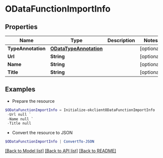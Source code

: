 # ODataFunctionImportInfo
## Properties

Name | Type | Description | Notes
------------ | ------------- | ------------- | -------------
**TypeAnnotation** | [**ODataTypeAnnotation**](ODataTypeAnnotation.md) |  | [optional] 
**Url** | **String** |  | [optional] 
**Name** | **String** |  | [optional] 
**Title** | **String** |  | [optional] 

## Examples

- Prepare the resource
```powershell
$ODataFunctionImportInfo = Initialize-okclientODataFunctionImportInfo  -TypeAnnotation null `
 -Url null `
 -Name null `
 -Title null
```

- Convert the resource to JSON
```powershell
$ODataFunctionImportInfo | ConvertTo-JSON
```

[[Back to Model list]](../README.md#documentation-for-models) [[Back to API list]](../README.md#documentation-for-api-endpoints) [[Back to README]](../README.md)

